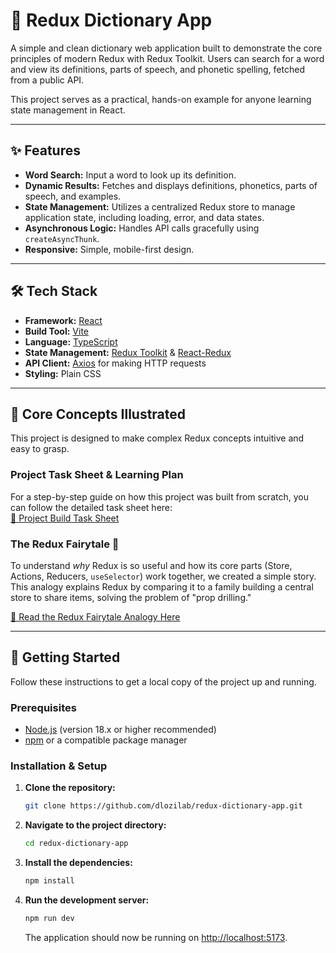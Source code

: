 
# 📖 Redux Dictionary App

A simple and clean dictionary web application built to demonstrate the core principles of modern Redux with Redux Toolkit. Users can search for a word and view its definitions, parts of speech, and phonetic spelling, fetched from a public API.  

This project serves as a practical, hands-on example for anyone learning state management in React.  

---

## ✨ Features
- **Word Search:** Input a word to look up its definition.  
- **Dynamic Results:** Fetches and displays definitions, phonetics, parts of speech, and examples.  
- **State Management:** Utilizes a centralized Redux store to manage application state, including loading, error, and data states.  
- **Asynchronous Logic:** Handles API calls gracefully using `createAsyncThunk`.  
- **Responsive:** Simple, mobile-first design.  

---

## 🛠️ Tech Stack
- **Framework:** [React](https://reactjs.org/)  
- **Build Tool:** [Vite](https://vitejs.dev/)  
- **Language:** [TypeScript](https://www.typescriptlang.org/)  
- **State Management:** [Redux Toolkit](https://redux-toolkit.js.org/) & [React-Redux](https://react-redux.js.org/)  
- **API Client:** [Axios](https://axios-http.com/) for making HTTP requests  
- **Styling:** Plain CSS  

---

## 🧠 Core Concepts Illustrated
This project is designed to make complex Redux concepts intuitive and easy to grasp.  

### Project Task Sheet & Learning Plan
For a step-by-step guide on how this project was built from scratch, you can follow the detailed task sheet here:  
[🔗 Project Build Task Sheet](https://docs.google.com/document/d/1JXp-NHJz7-rd7rQ8b02X38qm7dcrugh1AXuKHVc1Tck/edit?usp=drive_link)  

### The Redux Fairytale 🏰
To understand *why* Redux is so useful and how its core parts (Store, Actions, Reducers, `useSelector`) work together, we created a simple story. This analogy explains Redux by comparing it to a family building a central store to share items, solving the problem of "prop drilling."  

[🔗 Read the Redux Fairytale Analogy Here](https://docs.google.com/document/d/1xhsnvB-m90zo7C8lxv8kCu5BPWwigN5Ehqg7oruufOw/edit?usp=drive_link)  

---

## 🚀 Getting Started
Follow these instructions to get a local copy of the project up and running.  

### Prerequisites
- [Node.js](https://nodejs.org/) (version 18.x or higher recommended)  
- [npm](https://www.npmjs.com/) or a compatible package manager  

### Installation & Setup
1. **Clone the repository:**  
   ```bash
   git clone https://github.com/dlozilab/redux-dictionary-app.git
   ```

2. **Navigate to the project directory:**

   ```bash
   cd redux-dictionary-app
   ```

3. **Install the dependencies:**

   ```bash
   npm install
   ```

4. **Run the development server:**

   ```bash
   npm run dev
   ```

   The application should now be running on [http://localhost:5173](http://localhost:5173).




